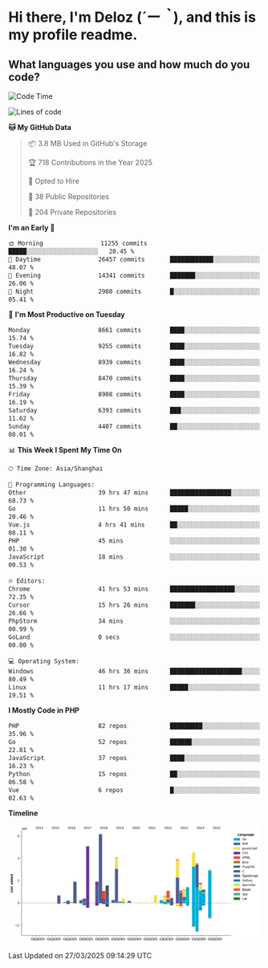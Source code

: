# **Hi there, I'm Deloz (*´ー｀*), and this is my profile readme.**

## **What languages you use and how much do you code?**

<!--START_SECTION:waka-->
![Code Time](http://img.shields.io/badge/Code%20Time-6%2C007%20hrs%2023%20mins-blue)

![Lines of code](https://img.shields.io/badge/From%20Hello%20World%20I%27ve%20Written-49.2%20million%20lines%20of%20code-blue)

**🐱 My GitHub Data** 

> 📦 3.8 MB Used in GitHub's Storage 
 > 
> 🏆 718 Contributions in the Year 2025
 > 
> 💼 Opted to Hire
 > 
> 📜 38 Public Repositories 
 > 
> 🔑 204 Private Repositories 
 > 
**I'm an Early 🐤** 

```text
🌞 Morning                11255 commits       █████░░░░░░░░░░░░░░░░░░░░   20.45 % 
🌆 Daytime                26457 commits       ████████████░░░░░░░░░░░░░   48.07 % 
🌃 Evening                14341 commits       ███████░░░░░░░░░░░░░░░░░░   26.06 % 
🌙 Night                  2980 commits        █░░░░░░░░░░░░░░░░░░░░░░░░   05.41 % 
```
📅 **I'm Most Productive on Tuesday** 

```text
Monday                   8661 commits        ████░░░░░░░░░░░░░░░░░░░░░   15.74 % 
Tuesday                  9255 commits        ████░░░░░░░░░░░░░░░░░░░░░   16.82 % 
Wednesday                8939 commits        ████░░░░░░░░░░░░░░░░░░░░░   16.24 % 
Thursday                 8470 commits        ████░░░░░░░░░░░░░░░░░░░░░   15.39 % 
Friday                   8908 commits        ████░░░░░░░░░░░░░░░░░░░░░   16.19 % 
Saturday                 6393 commits        ███░░░░░░░░░░░░░░░░░░░░░░   11.62 % 
Sunday                   4407 commits        ██░░░░░░░░░░░░░░░░░░░░░░░   08.01 % 
```


📊 **This Week I Spent My Time On** 

```text
🕑︎ Time Zone: Asia/Shanghai

💬 Programming Languages: 
Other                    39 hrs 47 mins      █████████████████░░░░░░░░   68.73 % 
Go                       11 hrs 50 mins      █████░░░░░░░░░░░░░░░░░░░░   20.46 % 
Vue.js                   4 hrs 41 mins       ██░░░░░░░░░░░░░░░░░░░░░░░   08.11 % 
PHP                      45 mins             ░░░░░░░░░░░░░░░░░░░░░░░░░   01.30 % 
JavaScript               18 mins             ░░░░░░░░░░░░░░░░░░░░░░░░░   00.53 % 

🔥 Editors: 
Chrome                   41 hrs 53 mins      ██████████████████░░░░░░░   72.35 % 
Cursor                   15 hrs 26 mins      ███████░░░░░░░░░░░░░░░░░░   26.66 % 
PhpStorm                 34 mins             ░░░░░░░░░░░░░░░░░░░░░░░░░   00.99 % 
GoLand                   0 secs              ░░░░░░░░░░░░░░░░░░░░░░░░░   00.00 % 

💻 Operating System: 
Windows                  46 hrs 36 mins      ████████████████████░░░░░   80.49 % 
Linux                    11 hrs 17 mins      █████░░░░░░░░░░░░░░░░░░░░   19.51 % 
```

**I Mostly Code in PHP** 

```text
PHP                      82 repos            █████████░░░░░░░░░░░░░░░░   35.96 % 
Go                       52 repos            ██████░░░░░░░░░░░░░░░░░░░   22.81 % 
JavaScript               37 repos            ████░░░░░░░░░░░░░░░░░░░░░   16.23 % 
Python                   15 repos            ██░░░░░░░░░░░░░░░░░░░░░░░   06.58 % 
Vue                      6 repos             █░░░░░░░░░░░░░░░░░░░░░░░░   02.63 % 
```



**Timeline**

![Lines of Code chart](https://raw.githubusercontent.com/deloz/deloz/main/assets/bar_graph.png)


 Last Updated on 27/03/2025 09:14:29 UTC
<!--END_SECTION:waka-->
